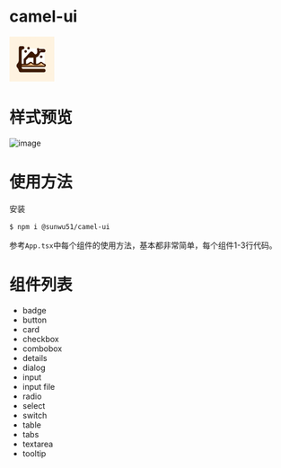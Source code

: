 # camel-ui
<img src="logo.png" alt="Description" width="80" height="80">

# 样式预览
![image](https://i.imgur.com/NqTbIwS.png)


# 使用方法
安装
```bash
$ npm i @sunwu51/camel-ui
```
参考`App.tsx`中每个组件的使用方法，基本都非常简单，每个组件1-3行代码。
# 组件列表
- badge
- button
- card
- checkbox
- combobox
- details
- dialog
- input
- input file
- radio
- select
- switch
- table
- tabs
- textarea
- tooltip
